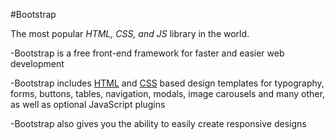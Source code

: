 #Bootstrap

The most popular *HTML, CSS, and JS* library in the world.

-Bootstrap is a free front-end framework for faster and easier web development
-Bootstrap includes [HTML](/wiki/HTML) and [CSS](/wiki/CSS) based design templates for typography, forms, buttons, tables, navigation, modals, image carousels and many other, as well as optional JavaScript plugins
-Bootstrap also gives you the ability to easily create responsive designs

